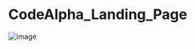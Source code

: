# CodeAlpha_Landing_Page
![image](https://github.com/SURAJ_ARYA/CodeAlpha_Landing_Page/assets/128143875/d5bd214f-27f0-4b07-9788-8abd746dc32a)
